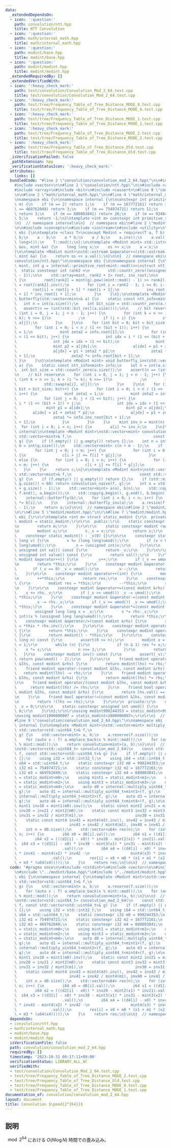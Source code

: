 ```yaml
---
data:
  _extendedDependsOn:
  - icon: ':question:'
    path: convolution/ntt.hpp
    title: NTT Convolution
  - icon: ':question:'
    path: math/internal_math.hpp
    title: math/internal_math.hpp
  - icon: ':question:'
    path: modint/base.hpp
    title: modint/base.hpp
  - icon: ':question:'
    path: modint/modint.hpp
    title: modint/modint.hpp
  _extendedRequiredBy: []
  _extendedVerifiedWith:
  - icon: ':heavy_check_mark:'
    path: test/convolution/Convolution_Mod_2_64.test.cpp
    title: test/convolution/Convolution_Mod_2_64.test.cpp
  - icon: ':heavy_check_mark:'
    path: test/tree/Frequency_Table_of_Tree_Distance_MODE_0.test.cpp
    title: test/tree/Frequency_Table_of_Tree_Distance_MODE_0.test.cpp
  - icon: ':heavy_check_mark:'
    path: test/tree/Frequency_Table_of_Tree_Distance_MODE_1.test.cpp
    title: test/tree/Frequency_Table_of_Tree_Distance_MODE_1.test.cpp
  - icon: ':heavy_check_mark:'
    path: test/tree/Frequency_Table_of_Tree_Distance_MODE_2.test.cpp
    title: test/tree/Frequency_Table_of_Tree_Distance_MODE_2.test.cpp
  - icon: ':heavy_check_mark:'
    path: test/tree/Frequency_Table_of_Tree_Distance_Old.test.cpp
    title: test/tree/Frequency_Table_of_Tree_Distance_Old.test.cpp
  _isVerificationFailed: false
  _pathExtension: hpp
  _verificationStatusIcon: ':heavy_check_mark:'
  attributes:
    links: []
  bundledCode: "#line 2 \"convolution/convolution_mod_2_64.hpp\"\n\n#include <cstdint>\n\
    #include <vector>\n\n#line 2 \"convolution/ntt.hpp\"\n\n#include <algorithm>\n\
    #include <array>\n#include <bit>\n#include <cassert>\n#line 8 \"convolution/ntt.hpp\"\
    \n\n#line 2 \"math/internal_math.hpp\"\n\n#line 4 \"math/internal_math.hpp\"\n\
    \nnamespace ebi {\n\nnamespace internal {\n\nconstexpr int primitive_root_constexpr(int\
    \ m) {\n    if (m == 2) return 1;\n    if (m == 167772161) return 3;\n    if (m\
    \ == 469762049) return 3;\n    if (m == 754974721) return 11;\n    if (m == 998244353)\
    \ return 3;\n    if (m == 880803841) return 26;\n    if (m == 924844033) return\
    \ 5;\n    return -1;\n}\ntemplate <int m> constexpr int primitive_root = primitive_root_constexpr(m);\n\
    \n}  // namespace internal\n\n}  // namespace ebi\n#line 2 \"modint/base.hpp\"\
    \n\n#include <concepts>\n#include <iostream>\n#include <utility>\n\nnamespace\
    \ ebi {\n\ntemplate <class T>\nconcept Modint = requires(T a, T b) {\n    a +\
    \ b;\n    a - b;\n    a * b;\n    a / b;\n    a.inv();\n    a.val();\n    a.pow(std::declval<long\
    \ long>());\n    T::mod();\n};\n\ntemplate <Modint mint> std::istream &operator>>(std::istream\
    \ &os, mint &a) {\n    long long x;\n    os >> x;\n    a = x;\n    return os;\n\
    }\n\ntemplate <Modint mint>\nstd::ostream &operator<<(std::ostream &os, const\
    \ mint &a) {\n    return os << a.val();\n}\n\n}  // namespace ebi\n#line 11 \"\
    convolution/ntt.hpp\"\n\nnamespace ebi {\n\nnamespace internal {\n\ntemplate <Modint\
    \ mint, int g = internal::primitive_root<mint::mod()>>\nstruct ntt_info {\n  \
    \  static constexpr int rank2 =\n        std::countr_zero((unsigned int)(mint::mod()\
    \ - 1));\n\n    std::array<mint, rank2 + 1> root, inv_root;\n\n    ntt_info()\
    \ {\n        root[rank2] = mint(g).pow((mint::mod() - 1) >> rank2);\n        inv_root[rank2]\
    \ = root[rank2].inv();\n        for (int i = rank2 - 1; i >= 0; i--) {\n     \
    \       root[i] = root[i + 1] * root[i + 1];\n            inv_root[i] = inv_root[i\
    \ + 1] * inv_root[i + 1];\n        }\n    }\n};\n\ntemplate <Modint mint> void\
    \ butterfly(std::vector<mint>& a) {\n    static const ntt_info<mint> info;\n \
    \   int n = int(a.size());\n    int bit_size = std::countr_zero(a.size());\n \
    \   assert(n == (int)std::bit_ceil(a.size()));\n\n    // bit reverse\n    for\
    \ (int i = 0, j = 1; j < n - 1; j++) {\n        for (int k = n >> 1; k > (i ^=\
    \ k); k >>= 1)\n            ;\n        if (j < i) {\n            std::swap(a[i],\
    \ a[j]);\n        }\n    }\n\n    for (int bit = 0; bit < bit_size; bit++) {\n\
    \        for (int i = 0; i < n / (1 << (bit + 1)); i++) {\n            mint zeta1\
    \ = 1;\n            mint zeta2 = info.root[1];\n            for (int j = 0; j\
    \ < (1 << bit); j++) {\n                int idx = i * (1 << (bit + 1)) + j;\n\
    \                int jdx = idx + (1 << bit);\n                mint p1 = a[idx];\n\
    \                mint p2 = a[jdx];\n                a[idx] = p1 + zeta1 * p2;\n\
    \                a[jdx] = p1 + zeta2 * p2;\n                zeta1 *= info.root[bit\
    \ + 1];\n                zeta2 *= info.root[bit + 1];\n            }\n       \
    \ }\n    }\n}\n\ntemplate <Modint mint> void butterfly_inv(std::vector<mint>&\
    \ a) {\n    static const ntt_info<mint> info;\n    int n = int(a.size());\n  \
    \  int bit_size = std::countr_zero(a.size());\n    assert(n == (int)std::bit_ceil(a.size()));\n\
    \n    // bit reverse\n    for (int i = 0, j = 1; j < n - 1; j++) {\n        for\
    \ (int k = n >> 1; k > (i ^= k); k >>= 1)\n            ;\n        if (j < i) {\n\
    \            std::swap(a[i], a[j]);\n        }\n    }\n\n    for (int bit = 0;\
    \ bit < bit_size; bit++) {\n        for (int i = 0; i < n / (1 << (bit + 1));\
    \ i++) {\n            mint zeta1 = 1;\n            mint zeta2 = info.inv_root[1];\n\
    \            for (int j = 0; j < (1 << bit); j++) {\n                int idx =\
    \ i * (1 << (bit + 1)) + j;\n                int jdx = idx + (1 << bit);\n   \
    \             mint p1 = a[idx];\n                mint p2 = a[jdx];\n         \
    \       a[idx] = p1 + zeta1 * p2;\n                a[jdx] = p1 + zeta2 * p2;\n\
    \                zeta1 *= info.inv_root[bit + 1];\n                zeta2 *= info.inv_root[bit\
    \ + 1];\n            }\n        }\n    }\n    mint inv_n = mint(n).inv();\n  \
    \  for (int i = 0; i < n; i++) {\n        a[i] *= inv_n;\n    }\n}\n\n}  // namespace\
    \ internal\n\ntemplate <Modint mint>\nstd::vector<mint> convolution_naive(const\
    \ std::vector<mint>& f,\n                                    const std::vector<mint>&\
    \ g) {\n    if (f.empty() || g.empty()) return {};\n    int n = int(f.size()),\
    \ m = int(g.size());\n    std::vector<mint> c(n + m - 1);\n    if (n < m) {\n\
    \        for (int j = 0; j < m; j++) {\n            for (int i = 0; i < n; i++)\
    \ {\n                c[i + j] += f[i] * g[j];\n            }\n        }\n    }\
    \ else {\n        for (int i = 0; i < n; i++) {\n            for (int j = 0; j\
    \ < m; j++) {\n                c[i + j] += f[i] * g[j];\n            }\n     \
    \   }\n    }\n    return c;\n}\n\ntemplate <Modint mint>\nstd::vector<mint> convolution(const\
    \ std::vector<mint>& f,\n                              const std::vector<mint>&\
    \ g) {\n    if (f.empty() || g.empty()) return {};\n    if (std::min(f.size(),\
    \ g.size()) < 60) return convolution_naive(f, g);\n    int n = std::bit_ceil(f.size()\
    \ + g.size() - 1);\n    std::vector<mint> a(n), b(n);\n    std::copy(f.begin(),\
    \ f.end(), a.begin());\n    std::copy(g.begin(), g.end(), b.begin());\n    internal::butterfly(a);\n\
    \    internal::butterfly(b);\n    for (int i = 0; i < n; i++) {\n        a[i]\
    \ *= b[i];\n    }\n    internal::butterfly_inv(a);\n    a.resize(f.size() + g.size()\
    \ - 1);\n    return a;\n}\n\n}  // namespace ebi\n#line 2 \"modint/modint.hpp\"\
    \n\r\n#line 5 \"modint/modint.hpp\"\n\r\n#line 7 \"modint/modint.hpp\"\n\r\nnamespace\
    \ ebi {\r\n\r\ntemplate <int m> struct static_modint {\r\n  private:\r\n    using\
    \ modint = static_modint;\r\n\r\n  public:\r\n    static constexpr int mod() {\r\
    \n        return m;\r\n    }\r\n\r\n    static constexpr modint raw(int v) {\r\
    \n        modint x;\r\n        x._v = v;\r\n        return x;\r\n    }\r\n\r\n\
    \    constexpr static_modint() : _v(0) {}\r\n\r\n    constexpr static_modint(long\
    \ long v) {\r\n        v %= (long long)umod();\r\n        if (v < 0) v += (long\
    \ long)umod();\r\n        _v = (unsigned int)v;\r\n    }\r\n\r\n    constexpr\
    \ unsigned int val() const {\r\n        return _v;\r\n    }\r\n\r\n    constexpr\
    \ unsigned int value() const {\r\n        return val();\r\n    }\r\n\r\n    constexpr\
    \ modint &operator++() {\r\n        _v++;\r\n        if (_v == umod()) _v = 0;\r\
    \n        return *this;\r\n    }\r\n    constexpr modint &operator--() {\r\n \
    \       if (_v == 0) _v = umod();\r\n        _v--;\r\n        return *this;\r\n\
    \    }\r\n\r\n    constexpr modint operator++(int) {\r\n        modint res = *this;\r\
    \n        ++*this;\r\n        return res;\r\n    }\r\n    constexpr modint operator--(int)\
    \ {\r\n        modint res = *this;\r\n        --*this;\r\n        return res;\r\
    \n    }\r\n\r\n    constexpr modint &operator+=(const modint &rhs) {\r\n     \
    \   _v += rhs._v;\r\n        if (_v >= umod()) _v -= umod();\r\n        return\
    \ *this;\r\n    }\r\n    constexpr modint &operator-=(const modint &rhs) {\r\n\
    \        _v -= rhs._v;\r\n        if (_v >= umod()) _v += umod();\r\n        return\
    \ *this;\r\n    }\r\n    constexpr modint &operator*=(const modint &rhs) {\r\n\
    \        unsigned long long x = _v;\r\n        x *= rhs._v;\r\n        _v = (unsigned\
    \ int)(x % (unsigned long long)umod());\r\n        return *this;\r\n    }\r\n\
    \    constexpr modint &operator/=(const modint &rhs) {\r\n        return *this\
    \ = *this * rhs.inv();\r\n    }\r\n\r\n    constexpr modint operator+() const\
    \ {\r\n        return *this;\r\n    }\r\n    constexpr modint operator-() const\
    \ {\r\n        return modint() - *this;\r\n    }\r\n\r\n    constexpr modint pow(long\
    \ long n) const {\r\n        assert(0 <= n);\r\n        modint x = *this, res\
    \ = 1;\r\n        while (n) {\r\n            if (n & 1) res *= x;\r\n        \
    \    x *= x;\r\n            n >>= 1;\r\n        }\r\n        return res;\r\n \
    \   }\r\n    constexpr modint inv() const {\r\n        assert(_v);\r\n       \
    \ return pow(umod() - 2);\r\n    }\r\n\r\n    friend modint operator+(const modint\
    \ &lhs, const modint &rhs) {\r\n        return modint(lhs) += rhs;\r\n    }\r\n\
    \    friend modint operator-(const modint &lhs, const modint &rhs) {\r\n     \
    \   return modint(lhs) -= rhs;\r\n    }\r\n    friend modint operator*(const modint\
    \ &lhs, const modint &rhs) {\r\n        return modint(lhs) *= rhs;\r\n    }\r\n\
    \r\n    friend modint operator/(const modint &lhs, const modint &rhs) {\r\n  \
    \      return modint(lhs) /= rhs;\r\n    }\r\n    friend bool operator==(const\
    \ modint &lhs, const modint &rhs) {\r\n        return lhs.val() == rhs.val();\r\
    \n    }\r\n    friend bool operator!=(const modint &lhs, const modint &rhs) {\r\
    \n        return !(lhs == rhs);\r\n    }\r\n\r\n  private:\r\n    unsigned int\
    \ _v = 0;\r\n\r\n    static constexpr unsigned int umod() {\r\n        return\
    \ m;\r\n    }\r\n};\r\n\r\nusing modint998244353 = static_modint<998244353>;\r\
    \nusing modint1000000007 = static_modint<1000000007>;\r\n\r\n}  // namespace ebi\n\
    #line 9 \"convolution/convolution_mod_2_64.hpp\"\n\nnamespace ebi {\n\nnamespace\
    \ internal {\n\ntemplate <Modint mint>\nstd::vector<mint> multiply_uint64_t(const\
    \ std::vector<std::uint64_t>& f,\n                                    const std::vector<std::uint64_t>&\
    \ g) {\n    std::vector<mint> a, b;\n    a.reserve(f.size());\n    b.reserve(g.size());\n\
    \    for (auto x : f) a.emplace_back(x % mint::mod());\n    for (auto x : g) b.emplace_back(x\
    \ % mint::mod());\n    return convolution<mint>(a, b);\n}\n\n}  // namespace internal\n\
    \nstd::vector<std::uint64_t> convolution_mod_2_64(\n    const std::vector<std::uint64_t>&\
    \ f, const std::vector<std::uint64_t>& g) {\n    if (f.empty() || g.empty()) return\
    \ {};\n    using i32 = std::int32_t;\n    using i64 = std::int64_t;\n    using\
    \ u64 = std::uint64_t;\n    static constexpr i32 m0 = 998244353;\n    static constexpr\
    \ i32 m1 = 754974721;\n    static constexpr i32 m2 = 167772161;\n    static constexpr\
    \ i32 m3 = 469762049;\n    static constexpr i32 m4 = 880803841;\n    using mint0\
    \ = static_modint<m0>;\n    using mint1 = static_modint<m1>;\n    using mint2\
    \ = static_modint<m2>;\n    using mint3 = static_modint<m3>;\n    using mint4\
    \ = static_modint<m4>;\n\n    auto d0 = internal::multiply_uint64_t<mint0>(f,\
    \ g);\n    auto d1 = internal::multiply_uint64_t<mint1>(f, g);\n    auto d2 =\
    \ internal::multiply_uint64_t<mint2>(f, g);\n    auto d3 = internal::multiply_uint64_t<mint3>(f,\
    \ g);\n    auto d4 = internal::multiply_uint64_t<mint4>(f, g);\n\n    static const\
    \ mint1 inv10 = mint1(m0).inv();\n    static const mint2 inv21 = mint2(m1).inv(),\
    \ inv20 = inv21 / mint2(m0);\n    static const mint3 inv32 = mint3(m2).inv(),\
    \ inv31 = inv32 / mint3(m1),\n                       inv30 = inv31 / mint3(m0);\n\
    \    static const mint4 inv43 = mint4(m3).inv(), inv42 = inv43 / mint4(m2),\n\
    \                       inv41 = inv42 / mint4(m1), inv40 = inv41 / mint4(m0);\n\
    \    int n = d0.size();\n    std::vector<u64> res(n);\n    for (int i = 0; i <\
    \ n; i++) {\n        i64 x0 = d0[i].val();\n        i64 x1 = ((d1[i] - x0) * inv10).val();\n\
    \        i64 x2 = (((d2[i] - x0)) * inv20 - mint2(x1) * inv21).val();\n      \
    \  i64 x3 = ((d3[i] - x0) * inv30 - mint3(x1) * inv31 - mint3(x2) * inv32)\n \
    \                    .val();\n        i64 x4 = ((d4[i] - x0) * inv40 - mint4(x1)\
    \ * inv41 - mint4(x2) * inv42 -\n                  mint4(x3) * inv43)\n      \
    \               .val();\n        res[i] = x0 + m0 * (x1 + m1 * (x2 + m2 * (x3\
    \ + m3 * (u64(x4)))));\n    }\n    return res;\n}\n\n}  // namespace ebi\n"
  code: "#pragma once\n\n#include <cstdint>\n#include <vector>\n\n#include \"../convolution/ntt.hpp\"\
    \n#include \"../modint/base.hpp\"\n#include \"../modint/modint.hpp\"\n\nnamespace\
    \ ebi {\n\nnamespace internal {\n\ntemplate <Modint mint>\nstd::vector<mint> multiply_uint64_t(const\
    \ std::vector<std::uint64_t>& f,\n                                    const std::vector<std::uint64_t>&\
    \ g) {\n    std::vector<mint> a, b;\n    a.reserve(f.size());\n    b.reserve(g.size());\n\
    \    for (auto x : f) a.emplace_back(x % mint::mod());\n    for (auto x : g) b.emplace_back(x\
    \ % mint::mod());\n    return convolution<mint>(a, b);\n}\n\n}  // namespace internal\n\
    \nstd::vector<std::uint64_t> convolution_mod_2_64(\n    const std::vector<std::uint64_t>&\
    \ f, const std::vector<std::uint64_t>& g) {\n    if (f.empty() || g.empty()) return\
    \ {};\n    using i32 = std::int32_t;\n    using i64 = std::int64_t;\n    using\
    \ u64 = std::uint64_t;\n    static constexpr i32 m0 = 998244353;\n    static constexpr\
    \ i32 m1 = 754974721;\n    static constexpr i32 m2 = 167772161;\n    static constexpr\
    \ i32 m3 = 469762049;\n    static constexpr i32 m4 = 880803841;\n    using mint0\
    \ = static_modint<m0>;\n    using mint1 = static_modint<m1>;\n    using mint2\
    \ = static_modint<m2>;\n    using mint3 = static_modint<m3>;\n    using mint4\
    \ = static_modint<m4>;\n\n    auto d0 = internal::multiply_uint64_t<mint0>(f,\
    \ g);\n    auto d1 = internal::multiply_uint64_t<mint1>(f, g);\n    auto d2 =\
    \ internal::multiply_uint64_t<mint2>(f, g);\n    auto d3 = internal::multiply_uint64_t<mint3>(f,\
    \ g);\n    auto d4 = internal::multiply_uint64_t<mint4>(f, g);\n\n    static const\
    \ mint1 inv10 = mint1(m0).inv();\n    static const mint2 inv21 = mint2(m1).inv(),\
    \ inv20 = inv21 / mint2(m0);\n    static const mint3 inv32 = mint3(m2).inv(),\
    \ inv31 = inv32 / mint3(m1),\n                       inv30 = inv31 / mint3(m0);\n\
    \    static const mint4 inv43 = mint4(m3).inv(), inv42 = inv43 / mint4(m2),\n\
    \                       inv41 = inv42 / mint4(m1), inv40 = inv41 / mint4(m0);\n\
    \    int n = d0.size();\n    std::vector<u64> res(n);\n    for (int i = 0; i <\
    \ n; i++) {\n        i64 x0 = d0[i].val();\n        i64 x1 = ((d1[i] - x0) * inv10).val();\n\
    \        i64 x2 = (((d2[i] - x0)) * inv20 - mint2(x1) * inv21).val();\n      \
    \  i64 x3 = ((d3[i] - x0) * inv30 - mint3(x1) * inv31 - mint3(x2) * inv32)\n \
    \                    .val();\n        i64 x4 = ((d4[i] - x0) * inv40 - mint4(x1)\
    \ * inv41 - mint4(x2) * inv42 -\n                  mint4(x3) * inv43)\n      \
    \               .val();\n        res[i] = x0 + m0 * (x1 + m1 * (x2 + m2 * (x3\
    \ + m3 * (u64(x4)))));\n    }\n    return res;\n}\n\n}  // namespace ebi"
  dependsOn:
  - convolution/ntt.hpp
  - math/internal_math.hpp
  - modint/base.hpp
  - modint/modint.hpp
  isVerificationFile: false
  path: convolution/convolution_mod_2_64.hpp
  requiredBy: []
  timestamp: '2023-10-31 00:17:11+09:00'
  verificationStatus: LIBRARY_ALL_AC
  verifiedWith:
  - test/convolution/Convolution_Mod_2_64.test.cpp
  - test/tree/Frequency_Table_of_Tree_Distance_MODE_2.test.cpp
  - test/tree/Frequency_Table_of_Tree_Distance_Old.test.cpp
  - test/tree/Frequency_Table_of_Tree_Distance_MODE_0.test.cpp
  - test/tree/Frequency_Table_of_Tree_Distance_MODE_1.test.cpp
documentation_of: convolution/convolution_mod_2_64.hpp
layout: document
title: Convolution $\pmod{2^{64}}$
---
```


## 説明

$\mod 2^{64}$ における $O(N\log N)$ 時間での畳み込み。